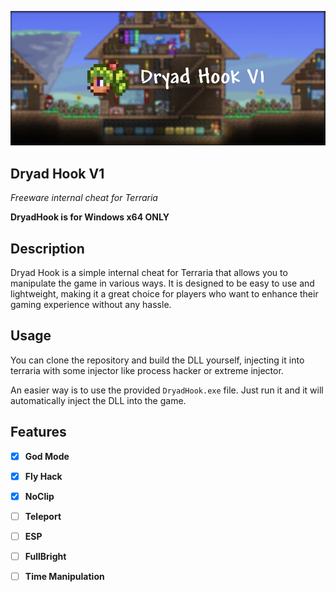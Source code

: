 ![logo](assets/image.png)

## Dryad Hook V1
_Freeware internal cheat for Terraria_

**DryadHook is for Windows x64 ONLY**

## Description
Dryad Hook is a simple internal cheat for Terraria that allows you to manipulate the game in various ways. It is designed to be easy to use and lightweight, making it a great choice for players who want to enhance their gaming experience without any hassle.

## Usage
You can clone the repository and build the DLL yourself, injecting it into terraria with some injector like process hacker or extreme injector.

An easier way is to use the provided `DryadHook.exe` file. Just run it and it will automatically inject the DLL into the game.

## Features
- [x] **God Mode**
- [x] **Fly Hack**
- [x] **NoClip**

- [ ] **Teleport**
- [ ] **ESP**
- [ ] **FullBright**
- [ ] **Time Manipulation**

